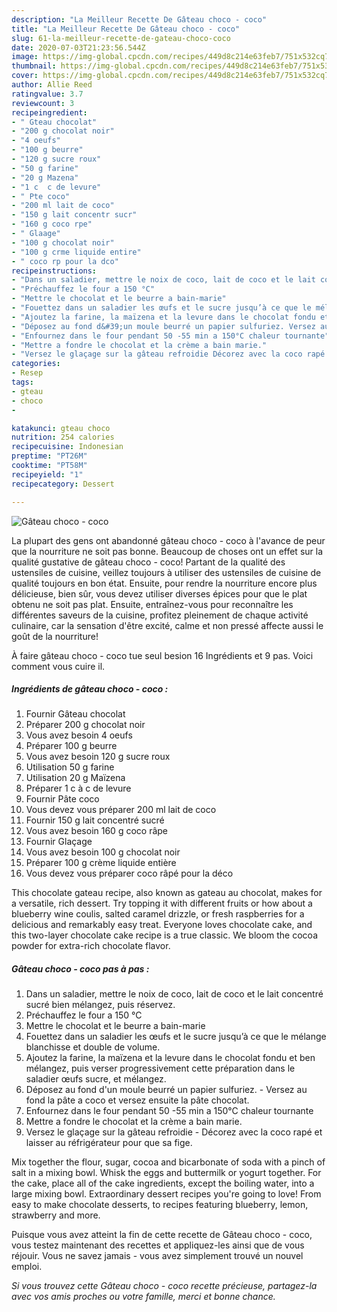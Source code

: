 ```yaml
---
description: "La Meilleur Recette De Gâteau choco - coco"
title: "La Meilleur Recette De Gâteau choco - coco"
slug: 61-la-meilleur-recette-de-gateau-choco-coco
date: 2020-07-03T21:23:56.544Z
image: https://img-global.cpcdn.com/recipes/449d8c214e63feb7/751x532cq70/gateau-choco-coco-photo-principale-de-la-recette.jpg
thumbnail: https://img-global.cpcdn.com/recipes/449d8c214e63feb7/751x532cq70/gateau-choco-coco-photo-principale-de-la-recette.jpg
cover: https://img-global.cpcdn.com/recipes/449d8c214e63feb7/751x532cq70/gateau-choco-coco-photo-principale-de-la-recette.jpg
author: Allie Reed
ratingvalue: 3.7
reviewcount: 3
recipeingredient:
- " Gteau chocolat"
- "200 g chocolat noir"
- "4 oeufs"
- "100 g beurre"
- "120 g sucre roux"
- "50 g farine"
- "20 g Mazena"
- "1 c  c de levure"
- " Pte coco"
- "200 ml lait de coco"
- "150 g lait concentr sucr"
- "160 g coco rpe"
- " Glaage"
- "100 g chocolat noir"
- "100 g crme liquide entire"
- " coco rp pour la dco"
recipeinstructions:
- "Dans un saladier, mettre le noix de coco, lait de coco et le lait concentré sucré bien mélangez, puis réservez."
- "Préchauffez le four a 150 °C"
- "Mettre le chocolat et le beurre a bain-marie"
- "Fouettez dans un saladier les œufs et le sucre jusqu’à ce que le mélange blanchisse et double de volume."
- "Ajoutez la farine, la maïzena et la levure dans le chocolat fondu et ben mélangez, puis verser progressivement cette préparation dans le saladier œufs sucre, et mélangez."
- "Déposez au fond d&#39;un moule beurré un papier sulfuriez. Versez au fond la pâte a coco et versez ensuite la pâte chocolat."
- "Enfournez dans le four pendant 50 -55 min a 150°C chaleur tournante"
- "Mettre a fondre le chocolat et la crème a bain marie."
- "Versez le glaçage sur la gâteau refroidie Décorez avec la coco rapé et laisser au réfrigérateur pour que sa fige."
categories:
- Resep
tags:
- gteau
- choco
- 

katakunci: gteau choco  
nutrition: 254 calories
recipecuisine: Indonesian
preptime: "PT26M"
cooktime: "PT58M"
recipeyield: "1"
recipecategory: Dessert

---
```



![Gâteau choco - coco](https://img-global.cpcdn.com/recipes/449d8c214e63feb7/751x532cq70/gateau-choco-coco-photo-principale-de-la-recette.jpg)

La plupart des gens ont abandonné gâteau choco - coco à l'avance de peur que la nourriture ne soit pas bonne. Beaucoup de choses ont un effet sur la qualité gustative de gâteau choco - coco! Partant de la qualité des ustensiles de cuisine, veillez toujours à utiliser des ustensiles de cuisine de qualité toujours en bon état. Ensuite, pour rendre la nourriture encore plus délicieuse, bien sûr, vous devez utiliser diverses épices pour que le plat obtenu ne soit pas plat. Ensuite, entraînez-vous pour reconnaître les différentes saveurs de la cuisine, profitez pleinement de chaque activité culinaire, car la sensation d'être excité, calme et non pressé affecte aussi le goût de la nourriture!

<!--inarticleads1-->

À faire gâteau choco - coco tue seul besion 16 Ingrédients et 9 pas. Voici comment vous cuire il.

##### Ingrédients de gâteau choco - coco :

1. Fournir  Gâteau chocolat
1. Préparer 200 g chocolat noir
1. Vous avez besoin 4 oeufs
1. Préparer 100 g beurre
1. Vous avez besoin 120 g sucre roux
1. Utilisation 50 g farine
1. Utilisation 20 g Maïzena
1. Préparer 1 c à c de levure
1. Fournir  Pâte coco
1. Vous devez vous préparer 200 ml lait de coco
1. Fournir 150 g lait concentré sucré
1. Vous avez besoin 160 g coco râpe
1. Fournir  Glaçage
1. Vous avez besoin 100 g chocolat noir
1. Préparer 100 g crème liquide entière
1. Vous devez vous préparer  coco râpé pour la déco


This chocolate gateau recipe, also known as gateau au chocolat, makes for a versatile, rich dessert. Try topping it with different fruits or how about a blueberry wine coulis, salted caramel drizzle, or fresh raspberries for a delicious and remarkably easy treat. Everyone loves chocolate cake, and this two-layer chocolate cake recipe is a true classic. We bloom the cocoa powder for extra-rich chocolate flavor. 

<!--inarticleads2-->

##### Gâteau choco - coco pas à pas :

1. Dans un saladier, mettre le noix de coco, lait de coco et le lait concentré sucré bien mélangez, puis réservez.
1. Préchauffez le four a 150 °C
1. Mettre le chocolat et le beurre a bain-marie
1. Fouettez dans un saladier les œufs et le sucre jusqu’à ce que le mélange blanchisse et double de volume.
1. Ajoutez la farine, la maïzena et la levure dans le chocolat fondu et ben mélangez, puis verser progressivement cette préparation dans le saladier œufs sucre, et mélangez.
1. Déposez au fond d&#39;un moule beurré un papier sulfuriez. - Versez au fond la pâte a coco et versez ensuite la pâte chocolat.
1. Enfournez dans le four pendant 50 -55 min a 150°C chaleur tournante
1. Mettre a fondre le chocolat et la crème a bain marie.
1. Versez le glaçage sur la gâteau refroidie - Décorez avec la coco rapé et laisser au réfrigérateur pour que sa fige.


Mix together the flour, sugar, cocoa and bicarbonate of soda with a pinch of salt in a mixing bowl. Whisk the eggs and buttermilk or yogurt together. For the cake, place all of the cake ingredients, except the boiling water, into a large mixing bowl. Extraordinary dessert recipes you&#39;re going to love! From easy to make chocolate desserts, to recipes featuring blueberry, lemon, strawberry and more. 

<!--inarticleads1-->

<p>
Puisque vous avez atteint la fin de cette recette de Gâteau choco - coco, vous testez maintenant des recettes et appliquez-les ainsi que de vous réjouir. Vous ne savez jamais - vous avez simplement trouvé un nouvel emploi.
</p>

<p>
<i>Si vous trouvez cette Gâteau choco - coco recette précieuse, partagez-la avec vos amis proches ou votre famille, merci et bonne chance.</i>
</p>
